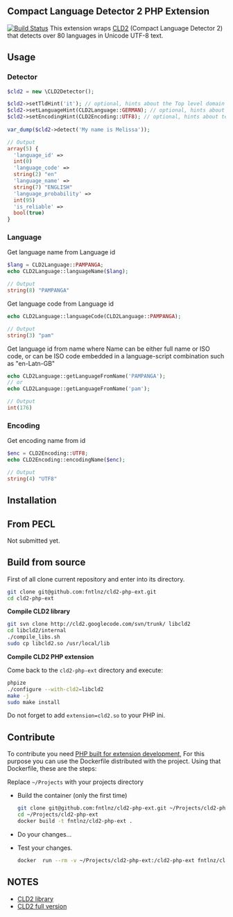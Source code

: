 ## Compact Language Detector 2 PHP Extension

[![Build Status](https://travis-ci.org/fntlnz/cld2-php-ext.svg?branch=develop)](https://travis-ci.org/fntlnz/cld2-php-ext)
This extension wraps [CLD2](https://code.google.com/p/cld2/) (Compact Language Detector 2) that detects over 80 languages in Unicode UTF-8 text.

## Usage

### Detector

```php
$cld2 = new \CLD2Detector();

$cld2->setTldHint('it'); // optional, hints about the Top level domain (it: italian, fr: french, de: german etc..)
$cld2->setLanguageHint(CLD2Language::GERMAN); // optional, hints about the language.
$cld2->setEncodingHint(CLD2Encoding::UTF8); // optional, hints about text encoding
 
var_dump($cld2->detect('My name is Melissa'));

// Output
array(5) {
  'language_id' =>
  int(0)
  'language_code' =>
  string(2) "en"
  'language_name' =>
  string(7) "ENGLISH"
  'language_probability' =>
  int(95)
  'is_reliable' =>
  bool(true)
}

```


### Language

Get language name from Language id
```php
$lang = CLD2Language::PAMPANGA;
echo CLD2Language::languageName($lang);

// Output
string(8) "PAMPANGA"
```

Get language code from Language id
```php
echo CLD2Language::languageCode(CLD2Language::PAMPANGA);

// Output
string(3) "pam"
```

Get language id from name where Name can be either full name or ISO code, or can be ISO code embedded in a language-script combination such as "en-Latn-GB"
```php
echo CLD2Language::getLanguageFromName('PAMPANGA');
// or
echo CLD2Language::getLanguageFromName('pam');

// Output
int(176)
``` 
 
### Encoding

Get encoding name from id
```php
$enc = CLD2Encoding::UTF8;
echo CLD2Encoding::encodingName($enc);

// Output
string(4) "UTF8"
```

## Installation

## From PECL
Not submitted yet.

## Build from source

First of all clone current repository and enter into its directory.

```bash
git clone git@github.com:fntlnz/cld2-php-ext.git
cd cld2-php-ext
```

**Compile CLD2 library**

```bash
git svn clone http://cld2.googlecode.com/svn/trunk/ libcld2
cd libcld2/internal
./compile_libs.sh
sudo cp libcld2.so /usr/local/lib 
```

**Compile CLD2 PHP extension**

Come back to the `cld2-php-ext` directory and execute:

```bash
phpize
./configure --with-cld2=libcld2
make -j
sudo make install
```

Do not forget to add `extension=cld2.so` to your PHP ini.


## Contribute

To contribute you need [PHP built for extension development](http://php.net/manual/en/internals2.buildsys.environment.php),
For this purpose you can use the Dockerfile distributed with the project.
Using that Dockerfile, these are the steps:

Replace `~/Projects` with your projects directory

- Build the container (only the first time)

    ```bash
    git clone git@github.com:fntlnz/cld2-php-ext.git ~/Projects/cld2-php-ext 
    cd ~/Projects/cld2-php-ext
    docker build -t fntlnz/cld2-php-ext .
    ```

- Do your changes...

- Test your changes.

    ```bash
    docker  run --rm -v ~/Projects/cld2-php-ext:/cld2-php-ext fntlnz/cld2-php-ext "echo CLD2Language::languageName(CLD2Language::ITALIAN);"
    ```

## NOTES

- [CLD2 library](https://code.google.com/p/cld2)
- [CLD2 full version](https://code.google.com/p/cld2/wiki/CLD2FullVersion)
